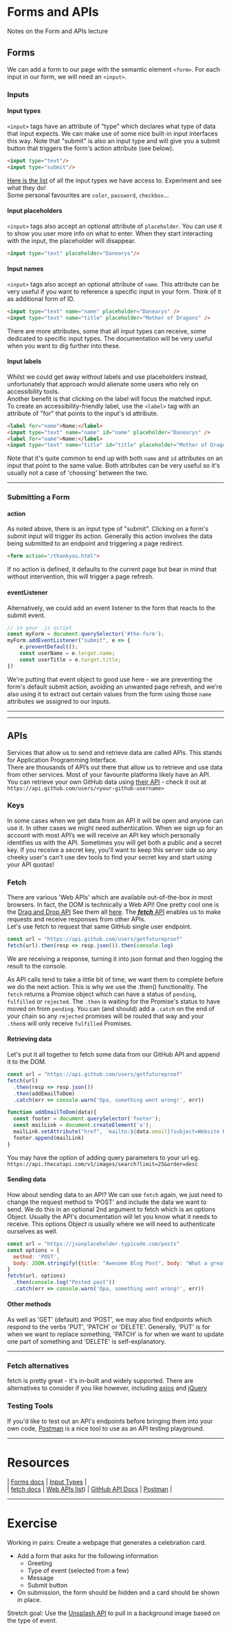 # Forms and APIs
Notes on the Form and APIs lecture

## Forms
We can add a form to our page with the semantic element `<form>`. For each input in our form, we will need an `<input>`.

### Inputs
#### Input types
`<input>` tags have an attribute of "type" which declares what type of data that input expects. We can make use of some nice built-in input interfaces this way.
Note that "submit" is also an input type and will give you a submit button that triggers the form's action attribute (see below).
```html
<input type="text"/>
<input type="submit"/>
```
[Here is the list](https://www.w3schools.com/html/html_form_input_types.asp) of all the input types we have access to. Experiment and see what they do! \
Some personal favourites are `color`, `password`, `checkbox`...

#### Input placeholders
`<input>` tags also accept an optional attribute of `placeholder`. You can use it to show you user more info on what to enter. When they start interacting with the input, the placeholder will disappear.
```html
<input type="text" placeholder="Danearys"/>
```

#### Input names
`<input>` tags also accept an optional attribute of `name`. This attribute can be very useful if you want to reference a specific input in your form. Think of it as additional form of ID.
```html
<input type="text" name="name" placeholder="Danearys" />
<input type="text" name="title" placeholder="Mother of Dragons" />
```

There are more attributes, some that all input types can receive, some dedicated to specific input types. The documentation will be very useful when you want to dig further into these.

#### Input labels
Whilst we could get away without labels and use placeholders instead, unfortunately that approach would alienate some users who rely on accessibility tools. \
Another benefit is that clicking on the label will focus the matched input. \
To create an accessibility-friendly label, use the `<label>` tag with an attribute of "for" that points to the input's id attribute.
```html
<label for="name">Name:</label>
<input type="text" name="name" id="name" placeholder="Danearys" />
<label for="name">Name:</label>
<input type="text" name="title" id="title" placeholder="Mother of Dragons" />
```
Note that it's quite common to end up with both `name` and `id` attributes on an input that point to the same value. Both attributes can be very useful so it's usually not a case of 'choosing' between the two.

***

### Submitting a Form
#### action
As noted above, there is an input type of "submit". Clicking on a form's submit input will trigger its action. Generally this action involves the data being submitted to an endpoint and triggering a page redirect.
```html
<form action="/thankyou.html">
```
If no action is defined, it defaults to the current page but bear in mind that without intervention, this will trigger a page refresh.

#### eventListener
Alternatively, we could add an event listener to the form that reacts to the submit event.
```js
// in your .js script
const myForm = document.querySelector('#the-form');
myForm.addEventListener("submit", e => {
    e.preventDefault();
    const userName = e.target.name;
    const userTitle = e.target.title;
})
```
We're putting that event object to good use here - we are preventing the form's default submit action, avoiding an unwanted page refresh, and we're also using it to extract out certain values from the form using those `name` attributes we assigned to our inputs.

***
***

## APIs
Services that allow us to send and retrieve data are called APIs. This stands for Application Programming Interface. \
There are thousands of API’s out there that allow us to retrieve and use data from other services. Most of your favourite platforms likely have an API. \
You can retrieve your own GitHub data using [their API](https://developer.github.com/v3/) - check it out at `https://api.github.com/users/<your-github-username>`

### Keys
In some cases when we get data from an API it will be open and anyone can use it. In other cases we might need authentication. When we sign up for an account with most API’s we will receive an API key which personally identifies us with the API. Sometimes you will get both a public and a secret key. If you receive a secret key, you'll want to keep this server side so any cheeky user's can't use dev tools to find your secret key and start using your API quotas!

### Fetch
There are various 'Web APIs' which are available out-of-the-box in most browsers. In fact, the DOM is technically a Web API! One pretty cool one is the [Drag and Drop API](https://developer.mozilla.org/en-US/docs/Web/API/HTML_Drag_and_Drop_API) See them all [here](https://developer.mozilla.org/en-US/docs/Web/API). The [***fetch*** API](https://developer.mozilla.org/en-US/docs/Web/API/Fetch_API) enables us to make requests and receive responses from other APIs. \
Let's use fetch to request that same GitHub single user endpoint.
```js
const url = "https://api.github.com/users/getfutureproof"
fetch(url).then(resp => resp.json()).then(console.log)
```
We are receiving a response, turning it into json format and then logging the result to the console.

As API calls tend to take a little bit of time, we want them to complete before we do the next action. This is why we use the .then() functionality. The `fetch` returns a Promise object which can have a status of `pending`, `fulfilled` or `rejected`. The `.then` is waiting for the Promise's status to have moved on from `pending`. You can (and should) add a `.catch` on the end of your chain so any `rejected` promises will be routed that way and your `.then`s will only receive `fulfilled` Promises.

#### Retrieving data
Let's put it all together to fetch some data from our GitHub API and append it to the DOM.

```js
const url = "https://api.github.com/users/getfutureproof"
fetch(url)
  .then(resp => resp.json())
  .then(addEmailToDom)
  .catch(err => console.warn('Opa, something went wrong!', err))  

function addEmailToDom(data){
  const footer = document.querySelector('footer');
  const mailLink = document.createElement('a');
  mailLink.setAttribute("href", `mailto:${data.email}?subject=Website Referral`);
  footer.append(mailLink)
}
```
You may have the option of adding query parameters to your url eg.
`https://api.thecatapi.com/v1/images/search?limit=25&order=desc`

#### Sending data
How about sending data to an API? We can use `fetch` again, we just need to change the request method to 'POST' and include the data we want to send. We do this in an optional 2nd argument to fetch which is an options Object. Usually the API's documentation will let you know what it needs to receive. This options Object is usually where we will need to authenticate ourselves as well.
```js
const url = "https://jsonplaceholder.typicode.com/posts"
const options = {
  method: 'POST',
  body: JSON.stringify({title: "Awesome Blog Post", body: "What a great day this was to make a new post", userId: 1})
}
fetch(url, options)
  .then(console.log("Posted post"))
  .catch(err => console.warn('Opa, something went wrong!', err))  
```
#### Other methods
As well as 'GET' (default) and 'POST', we may also find endpoints which respond to the verbs 'PUT', 'PATCH' or 'DELETE'. Generally, 'PUT' is for when we want to replace something, 'PATCH' is for when we want to update one part of something and 'DELETE' is self-explanatory.
***

### Fetch alternatives
fetch is pretty great - it's in-built and widely supported. There are alternatives to consider if you like however, including [axios](https://github.com/axios/axios) and [jQuery](https://api.jquery.com/jQuery.get/)

### Testing Tools
If you'd like to test out an API's endpoints before bringing them into your own code, [Postman](https://www.postman.com/) is a nice tool to use as an API testing playground.

***

# Resources
| [Forms docs](https://www.w3schools.com/html/html_forms.asp) | [Input Types](https://www.w3schools.com/html/html_form_input_types.asp) | \
| [fetch docs](https://developer.mozilla.org/en-US/docs/Web/API/Fetch_API) | [Web APIs list](https://developer.mozilla.org/en-US/docs/Web/API)) | [GitHub API Docs](https://developer.github.com/v3/) | [Postman](https://www.postman.com/) |
***

# Exercise
Working in pairs:
Create a webpage that generates a celebration card.
- Add a form that asks for the following information
  - Greeting
  - Type of event (selected from a few)
  - Message
  - Submit button
- On submission, the form should be hidden and a card should be shown in place.

Stretch goal: Use the [Unsplash API](https://unsplash.com/documentation#search-photos) to pull in a background image based on the type of event.
